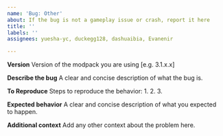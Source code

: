 ```yaml
---
name: 'Bug: Other'
about: If the bug is not a gameplay issue or crash, report it here
title: ''
labels: ''
assignees: yuesha-yc, duckegg128, dashuaibia, Evanenir

---
```


**Version**
Version of the modpack you are using [e.g. 3.1.x.x]

**Describe the bug**
A clear and concise description of what the bug is.

**To Reproduce**
Steps to reproduce the behavior:
1. 
2. 
3. 

**Expected behavior**
A clear and concise description of what you expected to happen.

**Additional context**
Add any other context about the problem here.
